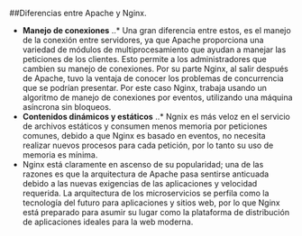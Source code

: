 ##Diferencias entre Apache y Nginx.

* **Manejo de conexiones**
..* Una gran diferencia entre estos, es el manejo de la conexión entre servidores, ya que Apache proporciona una variedad de módulos de multiprocesamiento que ayudan a manejar las peticiones de los clientes. Esto permite a los administradores que cambien su manejo de conexiones. Por su parte Nginx, al salir después de Apache, tuvo la ventaja de conocer los problemas de concurrencia que se podrían presentar. Por este caso Nginx, trabaja usando un algoritmo de manejo de conexiones por eventos, utilizando una máquina asíncrona sin bloqueos.
* **Contenidos dinámicos y estáticos**
..* Ngnix es más veloz en el servicio de archivos estáticos y consumen menos memoria por peticiones comunes, debido a que Nginx es basado en eventos, no necesita realizar nuevos procesos para cada petición, por lo tanto su uso de memoria es mínima.
* Nginx está claramente en ascenso de su popularidad; una de las razones es que la arquitectura de Apache pasa sentirse anticuada debido a las nuevas exigencias de las aplicaciones y velocidad requerida. La arquitectura de los microservicios se perfila como la tecnología del futuro para aplicaciones y sitios web, por lo que Nginx está preparado para asumir su lugar como la plataforma de distribución de aplicaciones ideales para la web moderna.
